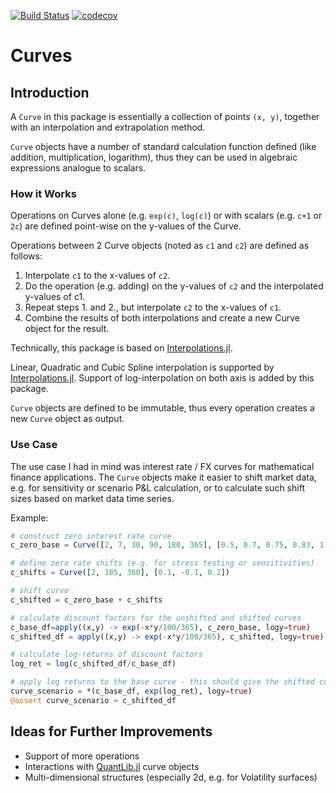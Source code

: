 [![Build Status](https://travis-ci.com/lungben/Curves.jl.svg?branch=master)](https://travis-ci.com/lungben/Curves.jl)
[![codecov](https://codecov.io/gh/lungben/Curves.jl/branch/master/graph/badge.svg)](https://codecov.io/gh/lungben/Curves.jl)

# Curves

## Introduction

A `Curve` in this package is essentially a collection of points `(x, y)`, together with an interpolation and extrapolation method.

`Curve` objects have a number of standard calculation function defined (like addition, multiplication, logarithm), thus they can be used in algebraic expressions analogue to scalars.

### How it Works

Operations on Curves alone (e.g. `exp(c)`, `log(c)`) or with scalars (e.g. `c+1` or `2c`) are defined point-wise on the y-values of the Curve.

Operations between 2 Curve objects (noted as `c1` and `c2`) are defined as follows:
1. Interpolate `c1` to the x-values of `c2`.
2. Do the operation (e.g. adding) on the y-values of `c2` and the interpolated y-values of c1.
3. Repeat steps 1. and 2., but interpolate `c2` to the x-values of `c1`.
4. Combine the results of both interpolations and create a new Curve object for the result.

Technically, this package is based on [Interpolations.jl](https://github.com/JuliaMath/Interpolations.jl).

Linear, Quadratic and Cubic Spline interpolation is supported by [Interpolations.jl](https://github.com/JuliaMath/Interpolations.jl). Support of log-interpolation on both axis is added by this package.

`Curve` objects are defined to be immutable, thus every operation creates a new `Curve` object as output.

### Use Case

The use case I had in mind was interest rate / FX curves for mathematical finance applications.
The `Curve` objects make it easier to shift market data, e.g. for sensitivity or scenario P&L calculation, or to calculate such shift sizes based on market data time series.

Example:

```julia
# construct zero interest rate curve
c_zero_base = Curve([2, 7, 30, 90, 180, 365], [0.5, 0.7, 0.75, 0.83, 1.1, 1.5])

# define zero rate shifts (e.g. for stress testing or sensitivities)
c_shifts = Curve([2, 185, 360], [0.1, -0.1, 0.2])

# shift curve
c_shifted = c_zero_base + c_shifts

# calculate discount factors for the unshifted and shifted curves
c_base_df=apply((x,y) -> exp(-x*y/100/365), c_zero_base, logy=true)
c_shifted_df = apply((x,y) -> exp(-x*y/100/365), c_shifted, logy=true)

# calculate log-returns of discount factors
log_ret = log(c_shifted_df/c_base_df)

# apply log returns to the base curve - this should give the shifted curve back
curve_scenario = *(c_base_df, exp(log_ret), logy=true)
@assert curve_scenario ≈ c_shifted_df
```

## Ideas for Further Improvements

* Support of more operations
* Interactions with [QuantLib.jl](https://github.com/pazzo83/QuantLib.jl) curve objects
* Multi-dimensional structures (especially 2d, e.g. for Volatility surfaces)
